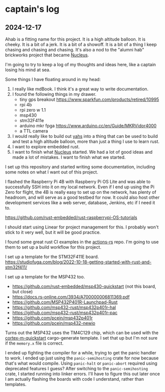 # captain's log

## 2024-12-17

Ahab is a fitting name for this project. It is a high altitude balloon. It is
cheeky. It is a bit of a jerk. It is a bit of a showoff. It is a bit of a thing
I keep chasing and chasing and chasing. It's also a nod to the "alumni hab"
brickworks project that became [Nucleus](https://github.com/Brickworks/Nucleus).

I'm going to try to keep a log of my thoughts and ideas here, like a captain
losing his mind at sea.

Some things I have floating around in my head:

1. I really like mdBook. I think it's a great way to write documentation.
2. I found the following things in my drawer.
   - tiny gps breakout https://www.sparkfun.com/products/retired/10995
   - rpi 4b
   - rpi zero w 1.1
   - msp430
   - stm32F411e
   - arduino mkr fpga https://www.arduino.cc/en/Guide/MKRVidor4000
   - a TTL camera
3. I would really like to build out [yahs](https://github.com/philiplinden/yahs)
   into a thing that can be used to build and test a high altitude balloon,
   more than just a thing I use to learn rust.
4. I want to explore embedded rust.
5. I want to finish what [Nucleus](https://github.com/Brickworks/Nucleus)
   started. We had a lot of good ideas and made a lot of mistakes. I want to
   finish what we started.

I set up this repository and started writing some documentation, including some
notes on what I want out of this project.

I flashed the Raspberry Pi 4B with Raspberry Pi OS Lite and was able to
successfully SSH into it on my local network. Even if I end up using the Pi
Zero for flight, the 4B is really easy to set up on the network, has plenty of
headroom, and will serve as a good testbed for now. It could also host other
development services like a web server, database, Jenkins, etc if I need it to.

https://github.com/rust-embedded/rust-raspberrypi-OS-tutorials

I should start using Linear for project management for this. I probably won't
stick to it very well, but it will be good practice.

I found some great rust CI examples in the
[actions-rs](https://github.com/actions-rs) repo. I'm going to use them to set
up a build workflow for this project.

I set up a template for the STM32F411E board.
https://studiofuga.com/blog/2022-10-18-getting-started-with-rust-and-stm32f411/

I set up a template for the MSP432 too.
- https://github.com/rust-embedded/msp430-quickstart (not this board, but close)
- https://docs.rs-online.com/3934/A700000006811369.pdf
- https://github.com/MSP432P401R-Launchpad-Rust
- https://github.com/msp432-rust/msp432p401r-hal
- https://github.com/msp432-rust/msp432p401r-pac
- https://github.com/pcein/msp432p401r
- https://github.com/pcein/msp432-newio

Turns out the MSP432 uses the TM4C129 chip, which can be used with the
[cortex-m-quickstart](https://docs.rs/cortex-m-quickstart/~0.2.3) cargo-generate
template. I set that up but I'm not sure if the `memory.x` file is correct.

I ended up fighting the compiler for a while, trying to get the panic handler
to work. I ended up just using the `panic-semihosting` crate for now because
that's what would compile. Using `panic-halt` or `panic-abort` required using
deprecated features I guess? After switching to the `panic-semihosting` crate, I
started running into linker errors. I'll have to figure this out later once I
am actually flashing the boards with code I understand, rather than templates.
